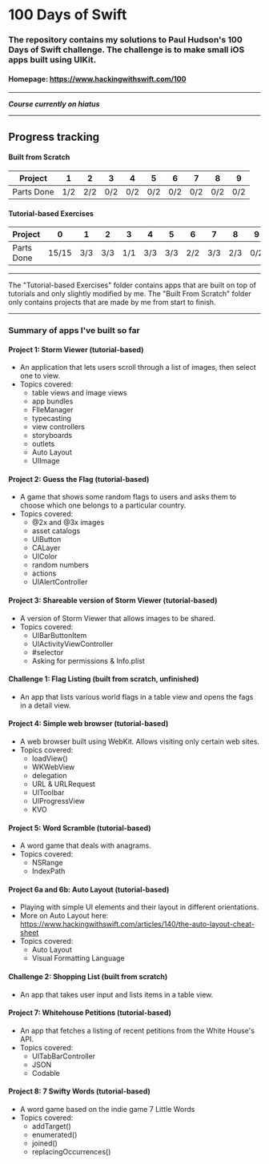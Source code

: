 # 100 Days of Swift

### The repository contains my solutions to Paul Hudson's 100 Days of Swift challenge. The challenge is to make small iOS apps built using UIKit.
#### Homepage: https://www.hackingwithswift.com/100
---
***Course currently on hiatus***

---
## Progress tracking

#### Built from Scratch

| Project | 1   | 2   | 3   | 4   | 5   | 6   | 7   | 8   | 9   |
|-------------|-----|-----|-----|-----|-----|-----|-----|-----|-----|
| Parts Done  | 1/2 | 2/2 | 0/2 | 0/2 | 0/2 | 0/2 | 0/2 | 0/2 | 0/2 |

#### Tutorial-based Exercises

| Project | 0     | 1   | 2   | 3   | 4   | 5   | 6   | 7   | 8   | 9   | 10  | 11  | 12  | 13  | 14  | 15  | 16  | 17  | 18  | 19  | 20  | 21   | 22  | 23  | 24  | 25  | 26  | 27  | 28  | 29  | 30  |
|------------------|-------|-----|-----|-----|-----|-----|-----|-----|-----|-----|-----|-----|-----|-----|-----|-----|-----|-----|-----|-----|-----|------|-----|-----|-----|-----|-----|-----|-----|-----|-----|
| Parts Done  | 15/15 | 3/3 | 3/3 | 1/1 | 3/3 | 3/3 | 2/2 | 3/3 | 2/3 | 0/2 | 0/3 | 0/3 | 0/2 | 0/3 | 0/2 | 0/2 | 0/2 | 0/2 | 0/2 | 0/3 | 0/2 | 0/21 | 0/2 | 0/3 | 0/2 | 0/2 | 0/3 | 0/2 | 0/2 | 0/3 | 0/2 |

---

The "Tutorial-based Exercises" folder contains apps that are built on top of tutorials and only slightly modified by me. The "Built From Scratch" folder only contains projects that are made by me from start to finish.

---

### Summary of apps I've built so far

#### Project 1: Storm Viewer (tutorial-based)

- An application that lets users scroll through a list of images, then select one to view.
- Topics covered:
   - table views and image views
   - app bundles
   - FIleManager
   - typecasting
   - view controllers
   - storyboards
   - outlets
   - Auto Layout
   - UIImage

#### Project 2: Guess the Flag (tutorial-based)

- A game that shows some random flags to users and asks them to choose which one belongs to a particular country.
- Topics covered:
   - @2x and @3x images
   - asset catalogs
   - UIButton
   - CALayer
   - UIColor
   - random numbers
   - actions
   - UIAlertController

#### Project 3: Shareable version of Storm Viewer (tutorial-based)

- A version of Storm Viewer that allows images to be shared.
- Topics covered:
   - UIBarButtonItem
   - UIActivityViewController
   - \#selector
   - Asking for permissions & Info.plist

#### Challenge 1: Flag Listing (built from scratch, unfinished)

- An app that lists various world flags in a table view and opens the fags in a detail view.

#### Project 4: Simple web browser (tutorial-based)

- A web browser built using WebKit. Allows visiting only certain web sites.
- Topics covered:
   - loadView()
   - WKWebView
   - delegation
   - URL & URLRequest
   - UIToolbar
   - UIProgressView
   - KVO

#### Project 5: Word Scramble (tutorial-based)

- A word game that deals with anagrams.
- Topics covered:
   - NSRange
   - IndexPath

#### Project 6a and 6b: Auto Layout (tutorial-based)

- Playing with simple UI elements and their layout in different orientations.
- More on Auto Layout here: https://www.hackingwithswift.com/articles/140/the-auto-layout-cheat-sheet
- Topics covered:
    - Auto Layout
    - Visual Formatting Language

#### Challenge 2: Shopping List (built from scratch)

- An app that takes user input and lists items in a table view.

#### Project 7: Whitehouse Petitions (tutorial-based)

- An app that fetches a listing of recent petitions from the White House's API.
- Topics covered:
   - UITabBarController
   - JSON
   - Codable

#### Project 8: 7 Swifty Words (tutorial-based)

- A word game based on the indie game 7 Little Words
- Topics covered:
   - addTarget()
   - enumerated()
   - joined()
   - replacingOccurrences()
